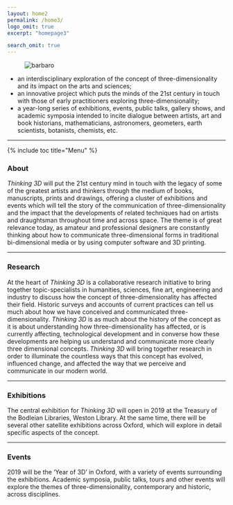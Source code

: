 ```yaml
---
layout: home2
permalink: /home3/
logo_omit: true
excerpt: "homepage3"

search_omit: true
---
```


<figure>
 <img src="{{ site.url }}/assets/images/test2.jpg" alt="barbaro">
</figure>

- an interdisciplinary exploration of the concept of three-dimensionality and its impact on the arts and sciences;
- an innovative project which puts the minds of the 21st century in touch with those of early practitioners exploring three-dimensionality;
- a year-long series of exhibitions, events, public talks, gallery shows, and academic symposia intended to incite dialogue between artists, art and book historians, mathematicians, astronomers, geometers, earth scientists, botanists, chemists, etc.

---


<a name="hometoc"></a>
{% include toc title="Menu" %}


### About
*Thinking 3D* will put the 21st century mind in touch with the legacy of some of the greatest artists and thinkers through the medium of books, manuscripts, prints and drawings, offering a cluster of exhibitions and events which will tell the story of the communication of three-dimensionality and the impact that the developments of related techniques had on artists and draughtsman throughout time and across space. The theme is of great relevance today, as amateur and professional designers are constantly thinking about how to communicate three-dimensional forms in traditional bi-dimensional media or by using computer software and 3D printing.

---

### Research

At the heart of *Thinking 3D* is a collaborative research initiative to bring together topic-specialists in humanities, sciences, fine art, engineering and industry to discuss how the concept of three-dimensionality has affected their field. Historic surveys and accounts of current practices can tell us much about how we have conceived and communicated three-dimensionality. *Thinking 3D* is as much about the history of the concept as it is about understanding how three-dimensionality has affected, or is currently affecting, technological development and in converse how these developments are helping us understand and communicate more clearly three dimensional concepts. *Thinking 3D* will bring together research in order to illuminate the countless ways that this concept has evolved, influenced change, and affected the way that we perceive and communicate in our modern world.

---

### Exhibitions
The central exhibition for *Thinking 3D* will open in 2019 at the Treasury of the Bodleian Libraries, Weston Library. At the same time, there will be several other satellite exhibitions across Oxford, which will explore in detail specific aspects of the concept.

---

### Events
2019 will be the ‘Year of 3D’ in Oxford, with a variety of events surrounding the exhibitions. Academic symposia, public talks, tours and other events will explore the themes of three-dimensionality, contemporary and historic, across disciplines.
